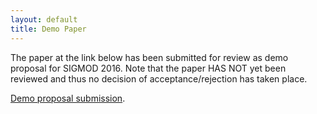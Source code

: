 ```yaml
---
layout: default
title: Demo Paper
---
```


The paper at the link below has been submitted for review as demo proposal
for SIGMOD 2016. Note that the paper HAS NOT yet been reviewed and thus
no decision of acceptance/rejection has taken place. 

[Demo proposal submission](/demo/aquery_demo.pdf).
